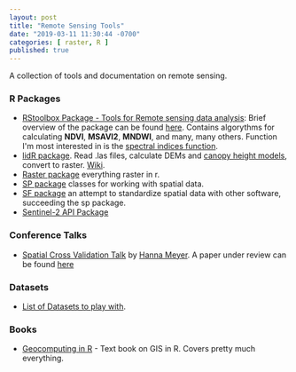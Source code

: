 ```yaml
---
layout: post
title: "Remote Sensing Tools"
date: "2019-03-11 11:30:44 -0700"
categories: [ raster, R ]
published: true
---
```


A collection of tools and documentation on remote sensing.

### R Packages

* [RStoolbox  Package - Tools for Remote sensing data analysis](https://www.rdocumentation.org/packages/RStoolbox/versions/0.2.4):  Brief overview of the package can be found [here](http://bleutner.github.io/RStoolbox/rstbx-docu/RStoolbox.html).  Contains algorythms for calculating **NDVI**, **MSAVI2**, **MNDWI**, and many, many others.  Function I'm most interested in is the [spectral indices function](http://bleutner.github.io/RStoolbox/rstbx-docu/spectralIndices.html).
* [lidR package](https://github.com/Jean-Romain/lidR). Read .las files, calculate DEMs and [canopy height models](https://github.com/Jean-Romain/lidR/wiki/Rasterizing-perfect-canopy-height-models), convert to raster. [Wiki](https://github.com/Jean-Romain/lidR/wiki).
* [Raster package](https://www.rdocumentation.org/packages/raster/versions/2.8-19) everything raster in r.
* [SP package](https://www.rdocumentation.org/packages/sp) classes for working with spatial data.
* [SF package](https://www.rdocumentation.org/packages/sf) an attempt to standardize spatial data with other software, succeeding the sp package.
* [Sentinel-2 API Package](https://github.com/IVFL-BOKU/sentinel2)

### Conference Talks
* [Spatial Cross Validation Talk](https://github.com/HannaMeyer/OpenGeoHub_2019/blob/master/slides/Practice_Hanna.pdf) by [Hanna Meyer](https://twitter.com/hanna123987).  A paper under review can be found [here](https://arxiv.org/abs/1908.07805)

### Datasets
* [List of Datasets to play with](https://github.com/chrieke/awesome-satellite-imagery-datasets).

### Books
* [Geocomputing in R](https://geocompr.robinlovelace.net/) - Text book on GIS in R.  Covers pretty much everything.
